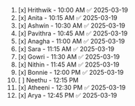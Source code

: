 
1. [x] Hrithwik - 10:00 AM ✅ 2025-03-19
2. [x] Anita - 10:15 AM ✅ 2025-03-19
3. [x] Ashwin - 10:30 AM ✅ 2025-03-19
4. [x] Pavithra - 10:45 AM ✅ 2025-03-19
5. [x] Anagha - 11:00 AM ✅ 2025-03-19
6. [x] Sara - 11:15 AM ✅ 2025-03-19
7. [x] Gowri - 11:30 AM ✅ 2025-03-19
8. [x] Nithin - 11:45 AM ✅ 2025-03-19
9. [x] Bonnie - 12:00 PM ✅ 2025-03-19
10. [ ] Neethu - 12:15 PM
11. [x] Atheeni - 12:30 PM ✅ 2025-03-19
12. [x] Arya - 12:45 PM ✅ 2025-03-19
